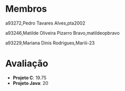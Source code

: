 # Membros
a93272,Pedro Tavares Alves,pta2002 

a93246,Matilde Oliveira Pizarro Bravo,matildeopbravo 

a93229,Mariana Dinis Rodrigues,Mariii-23 

# Avaliação
  - **Projeto C**: 19.75
  - **Projeto Java**: 20
